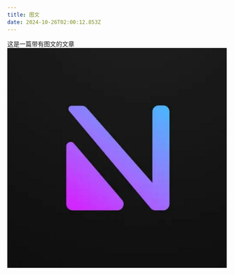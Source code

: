 ```yaml
---
title: 图文
date: 2024-10-26T02:00:12.853Z
---
```


这是一篇带有图文的文章![photo_2023-02-19_21-37-10.jpg](https://github.com/symbxx/tinymind-blog/blob/main/assets/images/2024-10-26/1729907996977.jpg?raw=true)